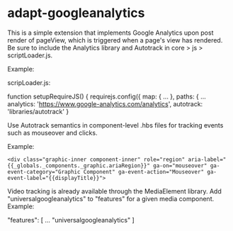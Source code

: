 # adapt-googleanalytics

This is a simple extension that implements Google Analytics upon post render of pageView, which is triggered when a page's view has rendered.  Be sure to include the Analytics library and Autotrack in core > js > scriptLoader.js.

Example:

scripLoader.js:

function setupRequireJS() {
  requirejs.config({
    map: {
...
    },
    paths: {
...
  analytics: 'https://www.google-analytics.com/analytics',
  autotrack: 'libraries/autotrack'
}


Use Autotrack semantics in component-level .hbs files for tracking events such as mouseover and clicks.

Example:

`<div class="graphic-inner component-inner" role="region" aria-label="{{_globals._components._graphic.ariaRegion}}" ga-on="mouseover"
ga-event-category="Graphic Component"
ga-event-action="Mouseover"
ga-event-label="{{displayTitle}}">`


Video tracking is already available through the MediaElement library. Add "universalgoogleanalytics" to "features" for a given media component. Example:

"features": [
...
  "universalgoogleanalytics"
  ]

